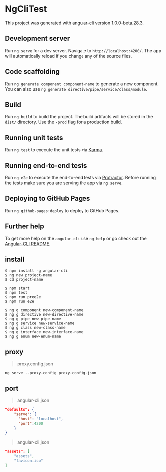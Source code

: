 # NgCliTest

This project was generated with [angular-cli](https://github.com/angular/angular-cli) version 1.0.0-beta.28.3.

## Development server
Run `ng serve` for a dev server. Navigate to `http://localhost:4200/`. The app will automatically reload if you change any of the source files.

## Code scaffolding

Run `ng generate component component-name` to generate a new component. You can also use `ng generate directive/pipe/service/class/module`.

## Build

Run `ng build` to build the project. The build artifacts will be stored in the `dist/` directory. Use the `-prod` flag for a production build.

## Running unit tests

Run `ng test` to execute the unit tests via [Karma](https://karma-runner.github.io).

## Running end-to-end tests

Run `ng e2e` to execute the end-to-end tests via [Protractor](http://www.protractortest.org/).
Before running the tests make sure you are serving the app via `ng serve`.

## Deploying to GitHub Pages

Run `ng github-pages:deploy` to deploy to GitHub Pages.

## Further help

To get more help on the `angular-cli` use `ng help` or go check out the [Angular-CLI README](https://github.com/angular/angular-cli/blob/master/README.md).

## install
```
$ npm install -g angular-cli
$ ng new project-name
$ cd project-name

$ npm start
$ npm test
$ npm run pree2e
$ npm run e2e

$ ng g component new-component-name
$ ng g directive new-directive-name
$ ng g pipe new-pipe-name
$ ng g service new-service-name
$ ng g class new-class-name
$ ng g interface new-interface-name
$ ng g enum new-enum-name
```

## proxy
>proxy.config.json
```
ng serve --proxy-config proxy.config.json
```

## port
>angular-cli.json
```json
"defaults": {
    "serve": {
      "host": "localhost",
      "port":4200
    }
}
```


>angular-cli.json
```json
"assets": [
	"assets",
	"favicon.ico"
]
```
